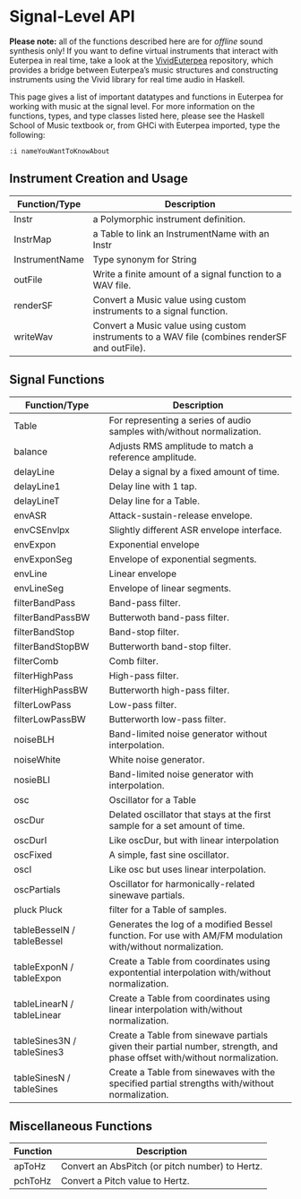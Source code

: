# Signal-Level API

**Please note:** all of the functions described here are for *offline* sound synthesis only! 
If you want to define virtual instruments that interact with Euterpea in real time, take a look at the [VividEuterpea](https://github.com/donya/VividEuterpea) repository, 
which provides a bridge between Euterpea’s music structures and constructing instruments using the Vivid library for real time audio in Haskell.

This page gives a list of important datatypes and functions in Euterpea for working with music at the signal level. 
For more information on the functions, types, and type classes listed here, please see the Haskell School of Music textbook or, 
from GHCi with Euterpea imported, type the following:

``:i nameYouWantToKnowAbout``

## Instrument Creation and Usage

| Function/Type	| Description |
| ----- | ----- |
| Instr | a	Polymorphic instrument definition. |
| InstrMap | a	Table to link an InstrumentName with an Instr |
| InstrumentName	| Type synonym for String |
| outFile	| Write a finite amount of a signal function to a WAV file. |
| renderSF	| Convert a Music value using custom instruments to a signal function. |
| writeWav	| Convert a Music value using custom instruments to a WAV file (combines renderSF and outFile). |

## Signal Functions

| Function/Type	| Description |
| ----- | ----- |
| Table	| For representing a series of audio samples with/without normalization. |
| balance	| Adjusts RMS amplitude to match a reference amplitude. |
| delayLine	| Delay a signal by a fixed amount of time. |
| delayLine1	| Delay line with 1 tap. |
| delayLineT	| Delay line for a Table. |
| envASR	| Attack-sustain-release envelope. |
| envCSEnvlpx	| Slightly different ASR envelope interface. |
| envExpon	| Exponential envelope |
| envExponSeg	| Envelope of exponential segments. |
| envLine	| Linear envelope |
| envLineSeg	| Envelope of linear segments. |
| filterBandPass	| Band-pass filter. |
| filterBandPassBW	| Butterwoth band-pass filter. |
| filterBandStop	| Band-stop filter. |
| filterBandStopBW	| Butterworth band-stop filter. |
| filterComb	| Comb filter. |
| filterHighPass	| High-pass filter. |
| filterHighPassBW	| Butterworth high-pass filter. |
| filterLowPass	| Low-pass filter. |
| filterLowPassBW	| Butterworth low-pass filter. |
| noiseBLH	| Band-limited noise generator without interpolation. |
| noiseWhite	| White noise generator. |
| nosieBLI	| Band-limited noise generator with interpolation. |
| osc	| Oscillator for a Table |
| oscDur	| Delated oscillator that stays at the first sample for a set amount of time. |
| oscDurI	| Like oscDur, but with linear interpolation |
| oscFixed	| A simple, fast sine oscillator. |
| oscI	| Like osc but uses linear interpolation. |
| oscPartials	| Oscillator for harmonically-related sinewave partials. |
| pluck	Pluck | filter for a Table of samples. |
| tableBesselN / tableBessel	| Generates the log of a modified Bessel function. For use with AM/FM modulation with/without normalization. |
| tableExponN / tableExpon	| Create a Table from coordinates using expontential interpolation with/without normalization. |
| tableLinearN / tableLinear	| Create a Table from coordinates using linear interpolation with/without normalization. |
| tableSines3N / tableSines3	| Create a Table from sinewave partials given their partial number, strength, and phase offset with/without normalization. |
| tableSinesN / tableSines	| Create a Table from sinewaves with the specified partial strengths with/without normalization. |

## Miscellaneous Functions

| Function	| Description |
| ------ | ----- |
| apToHz	| Convert an AbsPitch (or pitch number) to Hertz. |
| pchToHz	| Convert a Pitch value to Hertz. |
